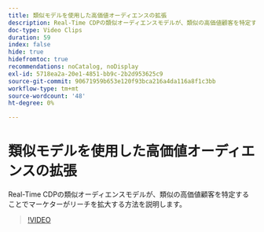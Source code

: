 ```yaml
---
title: 類似モデルを使用した高価値オーディエンスの拡張
description: Real-Time CDPの類似オーディエンスモデルが、類似の高価値顧客を特定することでマーケターがリーチを拡大する方法を説明します。
doc-type: Video Clips
duration: 59
index: false
hide: true
hidefromtoc: true
recommendations: noCatalog, noDisplay
exl-id: 5718ea2a-20e1-4851-bb9c-2b2d953625c9
source-git-commit: 90671959b653e120f93bca216a4da116a8f1c3bb
workflow-type: tm+mt
source-wordcount: '48'
ht-degree: 0%

---
```


# 類似モデルを使用した高価値オーディエンスの拡張

Real-Time CDPの類似オーディエンスモデルが、類似の高価値顧客を特定することでマーケターがリーチを拡大する方法を説明します。

<!-- 82_OS512_3442427_58_expanding-highvalue-audiences-with-lookalike-models -->
>[!VIDEO](https://video.tv.adobe.com/v/3459923/?learn=on&enablevpops=true&captions=jpn)
